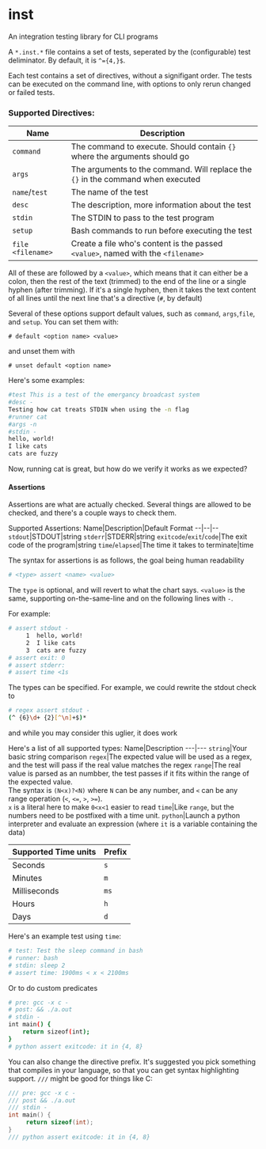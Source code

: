 # inst
An integration testing library for CLI programs

A `*.inst.*` file contains a set of tests, seperated by the (configurable) test deliminator.
By default, it is `^={4,}$`.

Each test contains a set of directives, without a signifigant order. The tests can be executed on the command line, with options to only rerun changed or failed tests.

### Supported Directives:
Name|Description
--|--
`command`| The command to execute. Should contain `{}` where the arguments should go
`args` | The arguments to the command. Will replace the `{}` in the command when executed
`name`/`test` | The name of the test
`desc` | The description, more information about the test
`stdin` | The STDIN to pass to the test program
`setup` | Bash commands to run before executing the test
`file <filename>` | Create a file who's content is the passed `<value>`, named with the `<filename>`


All of these are followed by a `<value>`, which means that it can either be a colon, then the rest of the text (trimmed) to the end of the line
or a single hyphen (after trimming). If it's a single hyphen, then it takes the text content of all lines
until the next line that's a directive (`#`, by default)

Several of these options support default values, such as `command`, `args`,`file`, and `setup`. You can set them with:

```
# default <option name> <value>
```
and unset them with
```
# unset default <option name>
```
Here's some examples:
```bash
#test This is a test of the emergancy broadcast system
#desc - 
Testing how cat treats STDIN when using the -n flag
#runner cat
#args -n
#stdin -
hello, world!
I like cats
cats are fuzzy
```
Now, running cat is great, but how do we verify it works as we expected?

#### Assertions
Assertions are what are actually checked. Several things are allowed to be checked, and there's a couple ways to check them.

Supported Assertions:
Name|Description|Default Format
--|--|--
`stdout`|STDOUT|string
`stderr`|STDERR|string
`exitcode`/`exit`/`code`|The exit code of the program|string
`time`/`elapsed`|The time it takes to terminate|time

The syntax for assertions is as follows, the goal being human readability
```bash
# <type> assert <name> <value>
```
The `type` is optional, and will revert to what the chart says. `<value>` is the same, supporting on-the-same-line and on the following lines with `-`.

For example:
```bash
# assert stdout -
     1  hello, world!
     2  I like cats
     3  cats are fuzzy
# assert exit: 0
# assert stderr: 
# assert time <1s
```

The types can be specified. For example, we could rewrite the stdout check to
```bash
# regex assert stdout -
(^ {6}\d+ {2}[^\n]+$)*
```
and while you may consider this uglier, it does work

Here's a list of all supported types:
Name|Description
---|---
`string`|Your basic string comparison
`regex`|The expected value will be used as a regex, and the test will pass if the real value matches the regex
`range`|The real value is parsed as an numbber, the test passes if it fits within the range of the expected value.<br/>The syntax is `(N<x)?<N)` where `N` can be any number, and `<` can be any range operation (`<`, `<=`, `>`, `>=`). <br/>`x` is a literal here to make `0<x<1` easier to read
`time`|Like `range`, but the numbers need to be postfixed with a time unit.
`python`|Launch a python interpreter and evaluate an expression (where `it` is a variable containing the data)

Supported Time units|Prefix
---|---
Seconds|`s`
Minutes|`m`
Milliseconds|`ms`
Hours|`h`
Days|`d`



Here's an example test using `time`:
```bash
# test: Test the sleep command in bash
# runner: bash
# stdin: sleep 2
# assert time: 1900ms < x < 2100ms
```

Or to do custom predicates
```bash
# pre: gcc -x c - 
# post: && ./a.out
# stdin - 
int main() {
    return sizeof(int);
}
# python assert exitcode: it in {4, 8}
```


You can also change the directive prefix. It's suggested you pick something that compiles in your language, so that you can get syntax highlighting support.
`///` might be good for things like C:
```c
/// pre: gcc -x c -
/// post && ./a.out
/// stdin -
int main() {
     return sizeof(int);
}
/// python assert exitcode: it in {4, 8}
```
